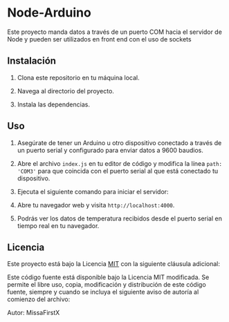 # Node-Arduino

Este proyecto manda datos a través de un puerto COM
hacia el servidor de Node y pueden ser utilizados en front end con el uso de sockets 

## Instalación

1. Clona este repositorio en tu máquina local.

2. Navega al directorio del proyecto.

3. Instala las dependencias.

## Uso

1. Asegúrate de tener un Arduino u otro dispositivo conectado a través de un puerto serial y configurado para enviar datos a 9600 baudios.

2. Abre el archivo `index.js` en tu editor de código y modifica la línea `path: 'COM3'` para que coincida con el puerto serial al que está conectado tu dispositivo.

3. Ejecuta el siguiente comando para iniciar el servidor:


4. Abre tu navegador web y visita `http://localhost:4000`.

5. Podrás ver los datos de temperatura recibidos desde el puerto serial en tiempo real en tu navegador.










## Licencia

Este proyecto está bajo la Licencia [MIT](https://opensource.org/licenses/MIT) con la siguiente cláusula adicional:

Este código fuente está disponible bajo la Licencia MIT modificada. Se permite el libre uso, copia, modificación y distribución de este código fuente, siempre y cuando se incluya el siguiente aviso de autoría al comienzo del archivo:

Autor: MissaFirstX


